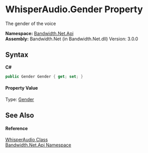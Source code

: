 ﻿# WhisperAudio.Gender Property 
 

The gender of the voice

**Namespace:**&nbsp;<a href ="N_Bandwidth_Net_Api.md">Bandwidth.Net.Api</a><br />**Assembly:**&nbsp;Bandwidth.Net (in Bandwidth.Net.dll) Version: 3.0.0

## Syntax

**C#**<br />
``` C#
public Gender Gender { get; set; }
```


#### Property Value
Type: <a href ="T_Bandwidth_Net_Gender.md">Gender</a>

## See Also


#### Reference
<a href ="T_Bandwidth_Net_Api_WhisperAudio.md">WhisperAudio Class</a><br /><a href ="N_Bandwidth_Net_Api.md">Bandwidth.Net.Api Namespace</a><br />